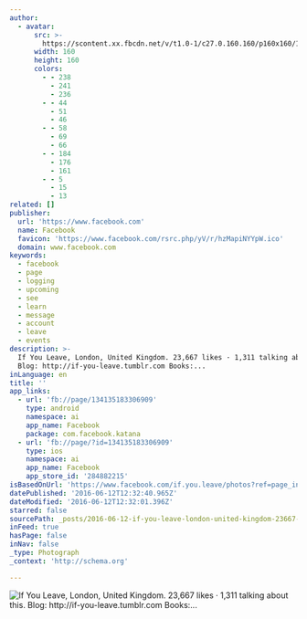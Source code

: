 ```yaml
---
author:
  - avatar:
      src: >-
        https://scontent.xx.fbcdn.net/v/t1.0-1/c27.0.160.160/p160x160/1454565_931686396885113_5279294583057508239_n.jpg?oh=9bc6791906b05f1f17475b292b3708ad&oe=5803390E
      width: 160
      height: 160
      colors:
        - - 238
          - 241
          - 236
        - - 44
          - 51
          - 46
        - - 58
          - 69
          - 66
        - - 184
          - 176
          - 161
        - - 5
          - 15
          - 13
related: []
publisher:
  url: 'https://www.facebook.com'
  name: Facebook
  favicon: 'https://www.facebook.com/rsrc.php/yV/r/hzMapiNYYpW.ico'
  domain: www.facebook.com
keywords:
  - facebook
  - page
  - logging
  - upcoming
  - see
  - learn
  - message
  - account
  - leave
  - events
description: >-
  If You Leave, London, United Kingdom. 23,667 likes · 1,311 talking about this.
  Blog: http://if-you-leave.tumblr.com Books:...
inLanguage: en
title: ''
app_links:
  - url: 'fb://page/134135183306909'
    type: android
    namespace: ai
    app_name: Facebook
    package: com.facebook.katana
  - url: 'fb://page/?id=134135183306909'
    type: ios
    namespace: ai
    app_name: Facebook
    app_store_id: '284882215'
isBasedOnUrl: 'https://www.facebook.com/if.you.leave/photos?ref=page_internal'
datePublished: '2016-06-12T12:32:40.965Z'
dateModified: '2016-06-12T12:32:01.396Z'
starred: false
sourcePath: _posts/2016-06-12-if-you-leave-london-united-kingdom-23667-likes-1311-t.md
inFeed: true
hasPage: false
inNav: false
_type: Photograph
_context: 'http://schema.org'

---
```

![If You Leave, London, United Kingdom. 23,667 likes · 1,311 talking about this. Blog: http://if-you-leave.tumblr.com Books:...](https://scontent.xx.fbcdn.net/t31.0-8/c0.265.851.315/p851x315/13403811_1019274241459661_7333269237466300694_o.jpg)